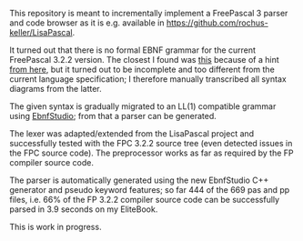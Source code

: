 This repository is meant to incrementally implement a FreePascal 3 parser and code browser as it is e.g. available in https://github.com/rochus-keller/LisaPascal.

It turned out that there is no formal EBNF grammar for the current FreePascal 3.2.2 version. The closest I found was [this](https://github.com/graemeg/fpGUI/blob/master/docs/fpc_lang_ref.ipf) because of a hint [from here](https://forum.lazarus.freepascal.org/index.php?topic=33853.0), but it turned out to be incomplete and too different from the current language specification; I therefore manually transcribed all syntax diagrams from the latter.

The given syntax is gradually migrated to an LL(1) compatible grammar using [EbnfStudio](https://github.com/rochus-keller/EbnfStudio); from that a parser can be generated.

The lexer was adapted/extended from the LisaPascal project and successfully tested with the FPC 3.2.2 source tree (even detected issues in the FPC source code). The preprocessor works as far as required by the FP compiler source code.

The parser is automatically generated using the new EbnfStudio C++ generator and pseudo keyword features; so far 444 of the 669 pas and pp files, i.e. 66% of the FP 3.2.2 compiler source code can be successfully parsed in 3.9 seconds on my EliteBook.

This is work in progress.
